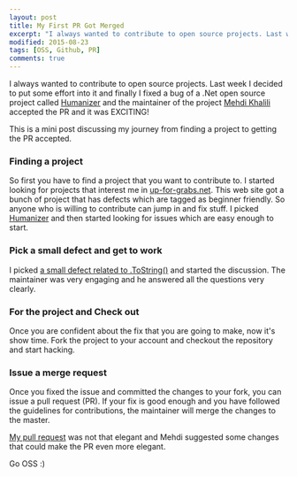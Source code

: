 ```yaml
---
layout: post
title: My First PR Got Merged
excerpt: "I always wanted to contribute to open source projects. Last week I decided to put some effort into it and finally I fixed a bug of a .Net open source project called Humanizer."
modified: 2015-08-23
tags: [OSS, Github, PR]
comments: true
---
```


I always wanted to contribute to open source projects. Last week I decided to put some effort into it and finally I fixed a bug of a .Net open source project called [Humanizer](https://github.com/MehdiK/Humanizer) and the maintainer of the project [Mehdi Khalili](https://github.com/MehdiK) accepted the PR and it was EXCITING!

This is a mini post discussing my journey from finding a project to getting the PR accepted.

### Finding a project
So first you have to find a project that you want to contribute to. I started looking for projects that interest me in [up-for-grabs.net](http://up-for-grabs.net/). This web site got a bunch of project that has defects which are tagged as beginner friendly. So anyone who is willing to contribute can jump in and fix stuff. I picked [Humanizer](https://github.com/MehdiK/Humanizer) and then started looking for issues which are easy enough to start.

### Pick a small defect and get to work
I picked [a small defect related to .ToString()](https://github.com/MehdiK/Humanizer/issues/450) and started the discussion. The maintainer was very engaging and he answered all the questions very clearly.

### For the project and Check out
Once you are confident about the fix that you are going to make, now it's show time. Fork the project to your account and checkout the repository and start hacking.

### Issue a merge request
Once you fixed the issue and committed the changes to your fork, you can issue a pull request (PR). If your fix is good enough and you have followed the guidelines for contributions, the maintainer will merge the changes to the master. 

[My pull request](https://github.com/MehdiK/Humanizer/pull/453) was not that elegant and Mehdi suggested some changes that could make the PR even more elegant.

Go OSS :)

